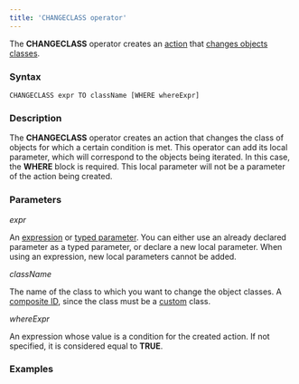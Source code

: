 ```yaml
---
title: 'CHANGECLASS operator'
---
```


The **CHANGECLASS** operator creates an [action](Actions.md) that [changes objects classes](Class_change_CHANGECLASS_DELETE.md).

### Syntax

    CHANGECLASS expr TO className [WHERE whereExpr]

### Description

The **CHANGECLASS** operator creates an action that changes the class of objects for which a certain condition is met. This operator can add its local parameter, which will correspond to the objects being iterated. In this case, the **WHERE** block is required. This local parameter will not be a parameter of the action being created.

### Parameters

*expr*

An [expression](Expression.md) or [typed parameter](IDs.md#paramid-broken). You can either use an already declared parameter as a typed parameter, or declare a new local parameter. When using an expression, new local parameters cannot be added.

*className*

The name of the class to which you want to change the object classes. A [composite ID](IDs.md#cid-broken), since the class must be a [custom](User_classes.md) class.

*whereExpr*

An expression whose value is a condition for the created action. If not specified, it is considered equal to **TRUE**.

### Examples


